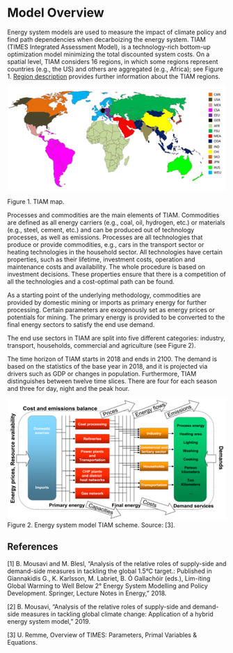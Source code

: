 # Model Overview

Energy system models are used to measure the impact of climate policy and find path dependencies when decarboizing the energy system.
TIAM (TIMES Integrated Assessment Model), is a technology-rich bottom-up optimization model minimizing the total discounted system costs. On a spatial level, TIAM considers 16 regions, in which some regions represent countries (e.g., the US) and others are aggregated (e.g., Africa); see Figure 1. [Region description](../regional_coverage/region-description.md) provides further information about the TIAM regions. 

![TIAM Map](./figs/tiam-map.png) 

Figure 1. TIAM map.

Processes and commodities are the main elements of TIAM. Commodities are defined as all energy carriers (e.g., coal, oil, hydrogen, etc.) or materials (e.g., steel, cement, etc.) and can be produced out of technology processes, as well as emissions. Processes are all technologies that produce or provide commodities, e.g., cars in the transport sector or heating technologies in the household sector. All technologies have certain properties, such as their lifetime, investment costs, operation and maintenance costs and availability. The whole procedure is based on investment decisions. These properties ensure that there is a competition of all the technologies and a cost-optimal path can be found. 

As a starting point of the underlying methodology, commodities are provided by domestic mining or imports as primary energy for further processing. Certain parameters are exogenously set as energy prices or potentials for mining. The primary energy is provided to be converted to the final energy sectors to satisfy the end use demand.

The end use sectors in TIAM are split into five different categories: industry, transport, households, commercial and agriculture (see Figure 2).

The time horizon of TIAM starts in 2018 and ends in 2100. The demand is based on the statistics of the base year in 2018, and it is projected via drivers such as GDP or changes in population. Furthermore, TIAM distinguishes between twelve time slices. There are four for each season and three for day, night and the peak hour. 

![TIAM Map](./figs/tiam-res.png) 
Figure 2. Energy system model TIAM scheme. Source: [3].


## References
[1]	B. Mousavi and M. Blesl, “Analysis of the relative roles of supply-side and demand-side measures in tackling the global 1.5°C target.: Published in Giannakidis G., K. Karlsson, M. Labriet, B. Ó Gallachóir (eds.), Lim-iting Global Warming to Well Below 2° Energy System Modelling and Policy Development. Springer, Lecture Notes in Energy,” 2018.

[2]	B. Mousavi, “Analysis of the relative roles of supply-side and demand-side measures in tackling global climate change: Application of a hybrid energy system model,” 2019.

[3]	U. Remme, Overview of TIMES: Parameters, Primal Variables & Equations.
